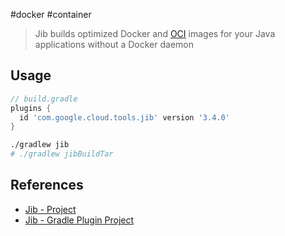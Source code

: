 #docker #container

>Jib builds optimized Docker and [OCI](https://github.com/opencontainers/image-spec) images for your Java applications without a Docker daemon

## Usage

```groovy
// build.gradle
plugins {
  id 'com.google.cloud.tools.jib' version '3.4.0'
}
```

```bash
./gradlew jib
# ./gradlew jibBuildTar
```
## References
* [Jib - Project](https://github.com/GoogleContainerTools/jib)
* [Jib - Gradle Plugin Project](https://github.com/GoogleContainerTools/jib/tree/master/jib-gradle-plugin)
